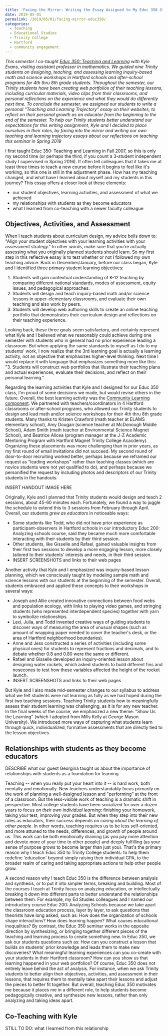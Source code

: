 ```yaml
---
title: 'Facing the Mirror: Writing the Essay Assigned to My Educ 350 Students'
date: 2019-05-01
permalink: /2019/05/01/facing-mirror-educ350/
categories:
  - teaching
  - Educational Studies
  - Trinity College
  - Hartford
  - community engagement
---
```

*This semester I co-taught [Educ 350: Teaching and Learning](http://bit.ly/educ350) with Kyle Evans, visiting assistant professor in mathematics. We guided nine Trinity students on designing, teaching, and assessing learning inquiry-based math and science workshops in Hartford schools and after-school programs for 4th thru 8th grade students. Throughout the semester, our Trinity students have been creating web portfolios of their teaching lessons, including curricular materials, video clips from their classrooms, and personal reflections on the experience and what they would do differently next time. To conclude the semester, we assigned our students to write a personal "Teaching and Learning Trajectory" essay on their websites, to reflect on their personal growth as an educator from the beginning to the end of the semester. To help our Trinity students better understand our expectations for this writing assignment, Kyle and I decided to place ourselves in their roles, by facing into the mirror and writing our own teaching and learning trajectory essays about our reflections on teaching this seminar in Spring 2019*

I first taught Educ 350: Teaching and Learning in Fall 2007, so this is only my second time (or perhaps the third, if you count a 3-student independent study I supervised in Spring 2016). If often tell colleagues that it takes me at least three times to teach a new course before it begins to feel like it's working, so this one is still in the adjustment phase. How has my teaching changed, and what have I learned about myself and my students in this journey? This essay offers a closer look at these elements:
- our student objectives, learning activities, and assessment of what we achieved
- my relationships with students as they become educators
- what I learned from co-teaching with a newer faculty colleague

## Objectives, Activities, and Assessment
When I teach students about curriculum design, my advice boils down to: "Align your student objectives with your learning activities with your assessment strategy." In other words, make sure that you're actually assessing what you originally planned students should learn. So my first step in this reflective essay is to test whether or not I followed my own teaching advice. Back in December/January, before our class began, Kyle and I identified three primary student learning objectives:

1. Students will gain contextual understanding of K-12 teaching by comparing different national standards, modes of assessment, equity issues, and pedagogical approaches.
2. Students will design and teach inquiry-based math and/or science lessons in upper-elementary classrooms, and evaluate their own teaching and also work by peers.
3. Students will develop web authoring skills to create an online teaching portfolio that demonstrates their curriculum design and reflections on their teaching experience.

Looking back, these three goals seem satisfactory, and certainly represent what Kyle and I believed what we reasonably could achieve during one semester with students who in general had no prior experience leading a classroom. But when applying the same standards to myself as I do to my students' work, I now realize that the 3rd learning goal is actually a learning activity, not an objective that emphasizes higher-level thinking. Next time I would replace it with language that emphasizes something more like this: "3. Students will construct web portfolios that illustrate their teaching plans and actual experiences, evaluate their decisions, and reflect on their personal learning."

Regarding the learning activities that Kyle and I designed for our Educ 350 class, I'm proud of some decisions we made, but would revise others in the future. Overall, the best learning activity was the [Community Learning component](http://cher.trincoll.edu/community-learning). We partnered with teachers/coordinators in 4 Hartford classrooms or after-school programs, who allowed our Trinity students to design and lead math and/or science workshops for their 4th thru 8th grade students. Many thanks to Kristen Crawford (math teacher at ELAMS elementary school), Amy Dougan (science teacher at McDonough Middle School), Adam Smith (math teacher at Environmental Science Magnet School), and Beatrice Alicea (program manager at the J-Z Academic Mentoring Program with Hartford Magnet Trinity College Acacdemy). Organizing these placements was more challenging than in prior years, as my first round of email invitations did not succeed. My second round of door-to-door recruiting worked better, perhaps because we reframed our request as "leading workshops" rather than teaching classes (which are novice students were not yet qualified to do), and perhaps because we personified the request by including photos and descriptors of our Trinity students in the handouts.

INSERT HANDOUT IMAGE HERE

Originally, Kyle and I planned that Trinity students would design and teach 2 sessions, about 45-60 minutes each. Fortunately, we found a way to juggle the schedule to extend this to 3 sessions from February through April. Overall, our students *grew as educators* in noticeable ways:
- Some students like Todd, who did not have prior experience as participant-observers in Hartford schools in our introductory Educ 200: Analyzing schools course, said they became much more comfortable interacting with their students by their third session.
- Other students, like Gisselle and Rafael, gained valuable insights from their first two sessions to develop a more engaging lesson, more closely tailored to their students' interests and needs, in their third session.
- INSERT SCREENSHOTS and links to their web pages

Another activity that Kyle and I emphasized was inquiry-based lesson planning, which we consciously taught by modeling sample math and science lessons with our students at the beginning of the semester. Overall, students embraced and applied these concepts to their workshops in several ways:
- Joseph and Allie created innovative connections between food webs and population ecology, with links to playing video games, and stringing students (who represented interdependent species) together with yarn to symbolize relationships.
- Lexi, Julia, and Todd invented creative ways of guiding students to discover ways of measuring the area of unusual shapes (such as amount of wrapping paper needed to cover the teacher's desk, or the area of Hartford neighborhood boundaries).
- Anne and Jess constructed a series of activities (including some physical ones) for students to represent fractions and decimals, and to debate whether 0.8 and 0.80 were the same or different.
- Rafael and Gisselle developed an inquiry-oriented lesson about designing water rockets, which asked students to build different fins and nosecones to test how these variables affected the height of the rocket launch.
- INSERT SCREENSHOTS and links to their web pages

But Kyle and I also made mid-semester changes to our syllabus to address what we felt students were not learning as fully as we had hoped during the first two teaching sessions. Teaching Trinity students how to meaningfully assess their student learning was challenging, as it is for any new teacher. In the final weeks of the course, we emphasized a new theme: "Show Us the Learning" (which I adopted from Mills Kelly at George Mason University). We introduced more ways of capturing what students learn through quick, individualized, formative assessments that are directly tied to the lesson objectives.  

## Relationships with students as they become educators

DESCRIBE what our guest Georgina taught us about the importance of relationships with students as a foundation for learning

Teaching -- when you really put your heart into it -- is hard work, both mentally and emotionally. New teachers understandably focus primarily on the work of planning a well-designed lesson and "performing" at the front of a classroom. But the less-visible work of teaching is a dramatic shift in perspective. Most college students have been socialized for over a dozen years to focus *on their own individual learning*: finishing your homework, taking your test, improving your grades. But when they step into their new roles as educators, their success depends on *caring about the learning of other people*. In other words, teaching requires us to be less self-oriented, and more attuned to the needs, differences, and growth of people around us. This work can be both emotionally draining (as you pay more attention and devote more of your time to other people) and deeply fulfilling (as your sense of purpose grows to become larger than just you). That's the primary reason why I teach Educ 350 to Trinity College students: to help them redefine 'education' beyond simply raising their individual GPA, to the broader realm of caring and taking appropriate actions to help other people grow.

A second reason why I teach Educ 350 is the difference between analysis and synthesis, or to put it into simpler terms, breaking and building. Most of the courses I teach at Trinity focus on analyzing education, or intellectually breaking it down into different parts to better understand the relationships between them. For example, my Ed Studies colleagues and I named our introductory course Educ 200: Analyzing Schools because we take apart the classroom education process, layer by layer, to ask questions that theorists have long asked, such as: How does the organization of schools shape interactions? How does learning happen? What causes educational inequalities? By contrast, the Educ 350 seminar works in the opposite direction by synthesizing, or bringing together different pieces of the teaching and learning process to create something new. In Educ 350, we ask our students questions such as: How can you construct a lesson that builds on students' prior knowledge and leads them to make new discoveries? What meaningful learning experiences can you co-create with your students in their Hartford classroom? How can you show us that learning happened in your web portfolios? Of course, Educ 350 does not entirely leave behind the act of analysis. For instance, when we ask Trinity students to better align their objectives, activities, and assessment in their lessons, that requires them to mentally take apart their lessons and adjust the pieces to better fit together. But overall, teaching Educ 350 motivates me because it places me in a different role, to help students become pedagogically creative, and synthesize new lessons, rather than only analyzing and taking ideas apart.

## Co-Teaching with Kyle

STILL TO DO: what I learned from this relationship
